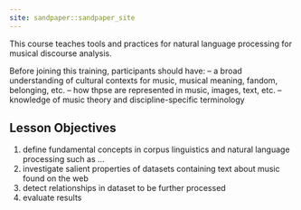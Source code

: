 ```yaml
---
site: sandpaper::sandpaper_site
---
```


This course teaches tools and practices for natural language processing for musical discourse analysis.

Before joining this training, participants should have:
– a broad understanding of cultural contexts for music, musical meaning, fandom, belonging, etc. 
– how thpse are represented in music, images, text, etc. 
– knowledge of music theory and discipline-specific terminology

## Lesson Objectives

1. define fundamental concepts in corpus linguistics and natural language processing such as ... 
2. investigate salient properties of datasets containing text about music found on the web 
3. detect relationships in dataset to be further processed 
4. evaluate results 
